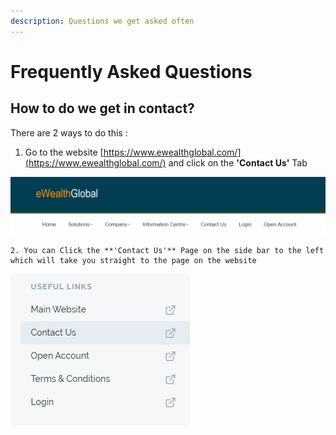 ```yaml
---
description: Questions we get asked often
---
```


# Frequently Asked Questions

## How to do we get in contact?

There are 2 ways to do this : 

1. Go to the website [https://www.ewealthglobal.com/](https://www.ewealthglobal.com/) and click on the **'Contact Us'** Tab

![](.gitbook/assets/image%20%282%29.png)

    2. You can Click the **'Contact Us'** Page on the side bar to the left which will take you straight to the page on the website 

![](.gitbook/assets/image%20%284%29.png)

